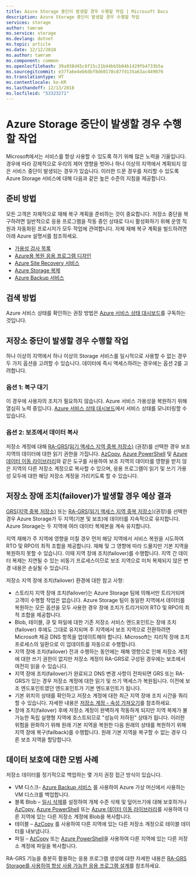 ```yaml
---
title: Azure Storage 중단이 발생할 경우 수행할 작업 | Microsoft Docs
description: Azure Storage 중단이 발생할 경우 수행할 작업
services: storage
author: tamram
ms.service: storage
ms.devlang: dotnet
ms.topic: article
ms.date: 12/12/2018
ms.author: tamram
ms.component: common
ms.openlocfilehash: 39a938d45c8f15c21b44bb5b04b1429fb4733b5a
ms.sourcegitcommit: e37fa6e4eb6dbf8d60178c877d135a63ac449076
ms.translationtype: HT
ms.contentlocale: ko-KR
ms.lasthandoff: 12/13/2018
ms.locfileid: "53323271"
---
```

# <a name="what-to-do-if-an-azure-storage-outage-occurs"></a>Azure Storage 중단이 발생할 경우 수행할 작업
Microsoft에서는 서비스를 항상 사용할 수 있도록 하기 위해 많은 노력을 기울입니다. 경우에 따라 강제적으로 우리의 제어 영향을 벗어나 하나 이상의 지역에서 계획되지 않은 서비스 중단이 발생되는 경우가 있습니다. 이러한 드문 경우를 처리할 수 있도록 Azure Storage 서비스에 대해 다음과 같은 높은 수준의 지침을 제공합니다.

## <a name="how-to-prepare"></a>준비 방법
모든 고객은 자체적으로 재해 복구 계획을 준비하는 것이 중요합니다. 저장소 중단을 복구하려면 일반적으로 응용 프로그램을 작동 중인 상태로 다시 활성화하기 위해 운영 직원과 자동화된 프로시저가 모두 작업에 관여합니다. 자체 재해 복구 계획을 빌드하려면 아래 Azure 설명서를 참조하세요.

* [가용성 검사 목록](https://docs.microsoft.com/azure/architecture/checklist/availability)
* [Azure용 복원 응용 프로그램 디자인](https://docs.microsoft.com/azure/architecture/resiliency/)
* [Azure Site Recovery 서비스](https://azure.microsoft.com/services/site-recovery/)
* [Azure Storage 복제](https://docs.microsoft.com/azure/storage/common/storage-redundancy)
* [Azure Backup 서비스](https://azure.microsoft.com/services/backup/)

## <a name="how-to-detect"></a>검색 방법
Azure 서비스 상태를 확인하는 권장 방법은 [Azure 서비스 상태 대시보드](https://azure.microsoft.com/status/)를 구독하는 것입니다.

## <a name="what-to-do-if-a-storage-outage-occurs"></a>저장소 중단이 발생할 경우 수행할 작업
하나 이상의 지역에서 하나 이상의 Storage 서비스를 일시적으로 사용할 수 없는 경우 두 가지 옵션을 고려할 수 있습니다. 데이터에 즉시 액세스하려는 경우에는 옵션 2를 고려합니다.

### <a name="option-1-wait-for-recovery"></a>옵션 1: 복구 대기
이 경우에 사용자의 조치가 필요하지 않습니다. Azure 서비스 가용성을 복원하기 위해 열심히 노력 중입니다. [Azure 서비스 상태 대시보드](https://azure.microsoft.com/status/)에서 서비스 상태를 모니터링할 수 있습니다.

### <a name="option-2-copy-data-from-secondary"></a>옵션 2: 보조에서 데이터 복사
저장소 계정에 대해 [RA-GRS(읽기 액세스 지역 중복 저장소)](storage-redundancy-grs.md#read-access-geo-redundant-storage) (권장)를 선택한 경우 보조 지역의 데이터에 대한 읽기 권한을 가집니다. [AzCopy](storage-use-azcopy.md), [Azure PowerShell](storage-powershell-guide-full.md) 및 [Azure 데이터 이동 라이브러리](https://azure.microsoft.com/blog/introducing-azure-storage-data-movement-library-preview-2/)와 같은 도구를 사용하여 보조 지역의 데이터를 영향을 받지 않은 지역의 다른 저장소 계정으로 복사할 수 있으며, 응용 프로그램이 읽기 및 쓰기 가용성 모두에 대한 해당 저장소 계정을 가리키도록 할 수 있습니다.

## <a name="what-to-expect-if-a-storage-failover-occurs"></a>저장소 장애 조치(failover)가 발생할 경우 예상 결과
[GRS(지역 중복 저장소)](storage-redundancy-grs.md) 또는 [RA-GRS(읽기 액세스 지역 중복 저장소)](storage-redundancy-grs.md#read-access-geo-redundant-storage)(권장)를 선택한 경우 Azure Storage가 두 지역(기본 및 보조)에 데이터를 지속적으로 유지합니다. Azure Storage는 두 지역에 여러 데이터 복제본을 계속 유지합니다.

지역 재해가 주 지역에 영향을 미칠 경우 먼저 해당 지역에서 서비스 복원을 시도하여 RTO 및 RPO의 최적 조합을 제공합니다. 재해 및 그 영향에 따라 드물지만 기본 지역을 복원하지 못할 수 있습니다. 이때 지역 장애 조치(failover)를 수행합니다. 지역 간 데이터 복제는 지연될 수 있는 비동기 프로세스이므로 보조 지역으로 미처 복제되지 않은 변경 내용은 손실될 수 있습니다.

저장소 지역 장애 조치(failover) 환경에 대한 참고 사항:

* 스토리지 지역 장애 조치(failover)는 Azure Storage 팀에 의해서만 트리거되며 고객이 수행할 작업은 없습니다. Azure Storage 팀이 동일한 지역에서 데이터를 복원하는 모든 옵션을 모두 사용한 경우 장애 조치가 트리거되어 RTO 및 RPO의 최적 조합을 제공합니다.
* Blob, 테이블, 큐 및 파일에 대한 기존 저장소 서비스 엔드포인트는 장애 조치(failover) 후에도 그대로 유지되며 주 지역에서 보조 지역으로 전환하려면 Microsoft 제공 DNS 항목을 업데이트해야 합니다. Microsoft는 지리적 장애 조치 프로세스의 일환으로 이 업데이트를 자동으로 수행합니다.
* 지역 장애 조치(failover) 전과 수행하는 동안에는 재해 영향으로 인해 저장소 계정에 대한 쓰기 권한이 없지만 저장소 계정이 RA-GRS로 구성된 경우에는 보조에서 여전히 읽을 수 있습니다.
* 지역 장애 조치(failover)가 완료되고 DNS 변경 사항이 전파되면 GRS 또는 RA-GRS가 있는 경우 저장소 계정에 대한 읽기 및 쓰기 액세스가 복원됩니다. 이전에 보조 엔드포인트였던 엔드포인트가 기본 엔드포인트가 됩니다. 
* 기본 위치의 상태를 확인하고 저장소 계정에 대한 최근 지역 장애 조치 시간을 쿼리할 수 있습니다. 자세한 내용은 [저장소 계정 - 속성 가져오기](https://docs.microsoft.com/rest/api/storagerp/storageaccounts/getproperties)를 참조하세요.
* 장애 조치(failover) 후에 저장소 계정이 완벽하게 작동하게 되지만 지역 복제가 불가능한 독립 실행형 지역에 호스트되므로 "성능이 저하된" 상태가 됩니다. 이러한 위험을 완화하기 위해 원래 기본 지역을 복원한 다음 원래의 상태를 복원하기 위해 지역 장애 복구(failback)를 수행합니다. 원래 기본 지역을 복구할 수 없는 경우 다른 보조 지역을 할당합니다.

## <a name="best-practices-for-protecting-your-data"></a>데이터 보호에 대한 모범 사례
저장소 데이터를 정기적으로 백업하는 몇 가지 권장 접근 방식이 있습니다.

* VM 디스크- [Azure Backup 서비스](https://azure.microsoft.com/services/backup/) 를 사용하여 Azure 가상 머신에서 사용하는 VM 디스크를 백업합니다.
* 블록 Blob – [일시 삭제](../blobs/storage-blob-soft-delete.md)를 설정하여 개체 수준 삭제 및 덮어쓰기에 대해 보호하거나 [AzCopy](storage-use-azcopy.md), [Azure PowerShell](storage-powershell-guide-full.md) 또는 [Azure 데이터 이동 라이브러리](https://azure.microsoft.com/blog/introducing-azure-storage-data-movement-library-preview-2/)를 사용하여 다른 지역에 있는 다른 저장소 계정에 Blob을 복사합니다.
* 테이블 – [AzCopy](storage-use-azcopy.md) 를 사용하여 다른 지역에 있는 다른 저장소 계정으로 테이블 데이터를 내보냅니다.
* 파일 – [AzCopy](storage-use-azcopy.md) 또는 [Azure PowerShell](storage-powershell-guide-full.md)을 사용하여 다른 지역에 있는 다른 저장소 계정에 파일을 복사합니다.

RA-GRS 기능을 충분히 활용하는 응용 프로그램 생성에 대한 자세한 내용은 [RA-GRS Storage를 사용하여 항상 사용 가능한 응용 프로그램 설계](../storage-designing-ha-apps-with-ragrs.md)를 참조하세요.
